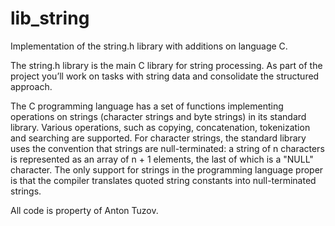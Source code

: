 # lib_string
Implementation of the string.h library with additions on language C.

The string.h library is the main C library for string processing.
As part of the project you’ll work on tasks with string data and consolidate the structured approach.

The C programming language has a set of functions implementing operations on strings (character strings and byte strings) in its standard library.
Various operations, such as copying, concatenation, tokenization and searching are supported.
For character strings, the standard library uses the convention that strings are null-terminated:
a string of n characters is represented as an array of n + 1 elements, the last of which is a "NULL" character.
The only support for strings in the programming language proper is that the compiler translates quoted string constants into null-terminated strings.

All code is property of Anton Tuzov.
